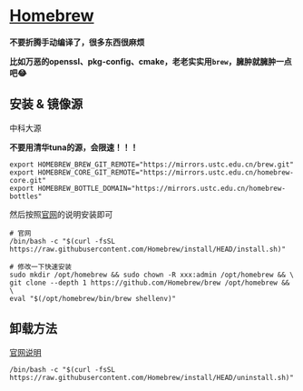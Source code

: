 # [Homebrew](https://brew.sh/)

**不要折腾手动编译了，很多东西很麻烦**

**比如万恶的openssl、pkg-config、cmake，老老实实用`brew`，臃肿就臃肿一点吧😂**

## 安装 & 镜像源

中科大源

**不要用清华tuna的源，会限速！！！**

```shell
export HOMEBREW_BREW_GIT_REMOTE="https://mirrors.ustc.edu.cn/brew.git"
export HOMEBREW_CORE_GIT_REMOTE="https://mirrors.ustc.edu.cn/homebrew-core.git"
export HOMEBREW_BOTTLE_DOMAIN="https://mirrors.ustc.edu.cn/homebrew-bottles"
```

然后按照[官网](https://brew.sh/)的说明安装即可

```shell
# 官网
/bin/bash -c "$(curl -fsSL https://raw.githubusercontent.com/Homebrew/install/HEAD/install.sh)"

# 修改一下快速安装
sudo mkdir /opt/homebrew && sudo chown -R xxx:admin /opt/homebrew && \
git clone --depth 1 https://github.com/Homebrew/brew /opt/homebrew && \
eval "$(/opt/homebrew/bin/brew shellenv)"

```

## 卸载方法

[官网说明](https://github.com/homebrew/install#uninstall-homebrew)

```shell
/bin/bash -c "$(curl -fsSL https://raw.githubusercontent.com/Homebrew/install/HEAD/uninstall.sh)"
```
